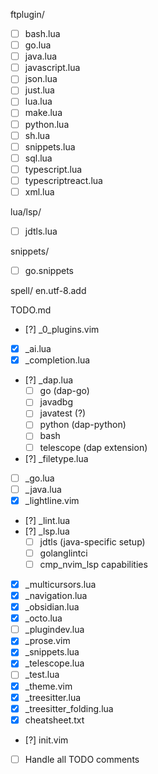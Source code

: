 ftplugin/
- [ ] bash.lua
- [ ] go.lua
- [ ] java.lua
- [ ] javascript.lua
- [ ] json.lua
- [ ] just.lua
- [ ] lua.lua
- [ ] make.lua
- [ ] python.lua
- [ ] sh.lua
- [ ] snippets.lua
- [ ] sql.lua
- [ ] typescript.lua
- [ ] typescriptreact.lua
- [ ] xml.lua

lua/lsp/
- [ ] jdtls.lua

snippets/
- [ ] go.snippets

spell/
en.utf-8.add

TODO.md
- [?] _0_plugins.vim
- [x] _ai.lua
- [x] _completion.lua
- [?] _dap.lua
    - [ ] go (dap-go)
    - [ ] javadbg
    - [ ] javatest (?)
    - [ ] python (dap-python)
    - [ ] bash
    - [ ] telescope (dap extension)
- [?] _filetype.lua
- [ ] _go.lua
- [ ] _java.lua
- [x] _lightline.vim
- [?] _lint.lua
- [?] _lsp.lua
    - [ ] jdtls (java-specific setup)
    - [ ] golanglintci
    - [ ] cmp_nvim_lsp capabilities
- [x] _multicursors.lua
- [x] _navigation.lua
- [x] _obsidian.lua
- [x] _octo.lua
- [ ] _plugindev.lua
- [x] _prose.vim
- [x] _snippets.lua
- [x] _telescope.lua
- [ ] _test.lua
- [x] _theme.vim
- [x] _treesitter.lua
- [x] _treesitter_folding.lua
- [x] cheatsheet.txt
- [?] init.vim

- [ ] Handle all TODO comments
